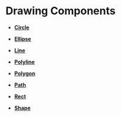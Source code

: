 # Drawing Components<a name="EN-US_TOPIC_0000001192915088"></a>

-   **[Circle](ts-drawing-components-circle.md)**  

-   **[Ellipse](ts-drawing-components-ellipse.md)**  

-   **[Line](ts-drawing-components-line.md)**  

-   **[Polyline](ts-drawing-components-polyline.md)**  

-   **[Polygon](ts-drawing-components-polygon.md)**  

-   **[Path](ts-drawing-components-path.md)**  

-   **[Rect](ts-drawing-components-rect.md)**  

-   **[Shape](ts-drawing-components-shape.md)**  


